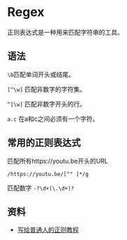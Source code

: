 # Regex 

正则表达式是一种用来匹配字符串的工具。

## 语法

`\b`匹配单词开头或结尾。

`[^\w]` 匹配非数字的字符集。

`^[\w]` 匹配非数字开头的行。

`a.c` 在a和c之间必须有一个字符。

## 常用的正则表达式

匹配所有https://youtu.be开头的URL
```
/https://youtu.be/[^" ]*/g
```

匹配数字 `-?\d+(\.\d+)?`


## 资料
* [写给普通人的正则教程](https://refrf.shreyasminocha.me/)